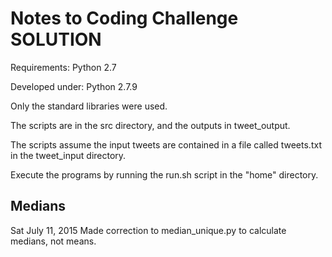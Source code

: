 Notes to Coding Challenge SOLUTION
===========================================================

Requirements:  Python 2.7

Developed under:  Python 2.7.9

Only the standard libraries were used.

The scripts are in the src directory, and the outputs in tweet_output.

The scripts assume the input tweets are contained in a file called tweets.txt in the tweet_input directory.

Execute the programs by running the run.sh script in the "home" directory.

## Medians
Sat July 11, 2015
Made correction to median_unique.py to calculate medians, not means.
